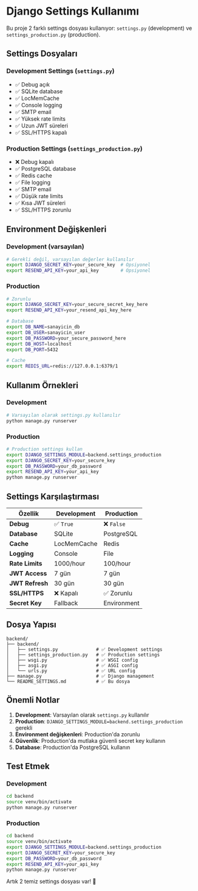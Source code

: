 # Django Settings Kullanımı

Bu proje 2 farklı settings dosyası kullanıyor: `settings.py` (development) ve `settings_production.py` (production).

## Settings Dosyaları

### Development Settings (`settings.py`)
- ✅ Debug açık
- ✅ SQLite database
- ✅ LocMemCache
- ✅ Console logging
- ✅ SMTP email
- ✅ Yüksek rate limits
- ✅ Uzun JWT süreleri
- ✅ SSL/HTTPS kapalı

### Production Settings (`settings_production.py`)
- ❌ Debug kapalı
- ✅ PostgreSQL database
- ✅ Redis cache
- ✅ File logging
- ✅ SMTP email
- ✅ Düşük rate limits
- ✅ Kısa JWT süreleri
- ✅ SSL/HTTPS zorunlu

## Environment Değişkenleri

### Development (varsayılan)
```bash
# Gerekli değil, varsayılan değerler kullanılır
export DJANGO_SECRET_KEY=your_secure_key  # Opsiyonel
export RESEND_API_KEY=your_api_key        # Opsiyonel
```

### Production
```bash
# Zorunlu
export DJANGO_SECRET_KEY=your_secure_secret_key_here
export RESEND_API_KEY=your_resend_api_key_here

# Database
export DB_NAME=sanayicin_db
export DB_USER=sanayicin_user
export DB_PASSWORD=your_secure_password_here
export DB_HOST=localhost
export DB_PORT=5432

# Cache
export REDIS_URL=redis://127.0.0.1:6379/1
```

## Kullanım Örnekleri

### Development
```bash
# Varsayılan olarak settings.py kullanılır
python manage.py runserver
```

### Production
```bash
# Production settings kullan
export DJANGO_SETTINGS_MODULE=backend.settings_production
export DJANGO_SECRET_KEY=your_secure_key
export DB_PASSWORD=your_db_password
export RESEND_API_KEY=your_api_key
python manage.py runserver
```

## Settings Karşılaştırması

| Özellik | Development | Production |
|---------|-------------|------------|
| **Debug** | ✅ `True` | ❌ `False` |
| **Database** | SQLite | PostgreSQL |
| **Cache** | LocMemCache | Redis |
| **Logging** | Console | File |
| **Rate Limits** | 1000/hour | 100/hour |
| **JWT Access** | 7 gün | 7 gün |
| **JWT Refresh** | 30 gün | 30 gün |
| **SSL/HTTPS** | ❌ Kapalı | ✅ Zorunlu |
| **Secret Key** | Fallback | Environment |

## Dosya Yapısı

```
backend/
├── backend/
│   ├── settings.py              # ✅ Development settings
│   ├── settings_production.py   # ✅ Production settings
│   ├── wsgi.py                  # ✅ WSGI config
│   ├── asgi.py                  # ✅ ASGI config
│   └── urls.py                  # ✅ URL config
├── manage.py                    # ✅ Django management
└── README_SETTINGS.md           # ✅ Bu dosya
```

## Önemli Notlar

1. **Development**: Varsayılan olarak `settings.py` kullanılır
2. **Production**: `DJANGO_SETTINGS_MODULE=backend.settings_production` gerekli
3. **Environment değişkenleri**: Production'da zorunlu
4. **Güvenlik**: Production'da mutlaka güvenli secret key kullanın
5. **Database**: Production'da PostgreSQL kullanın

## Test Etmek

### Development
```bash
cd backend
source venv/bin/activate
python manage.py runserver
```

### Production
```bash
cd backend
source venv/bin/activate
export DJANGO_SETTINGS_MODULE=backend.settings_production
export DJANGO_SECRET_KEY=your_secure_key
export DB_PASSWORD=your_db_password
export RESEND_API_KEY=your_api_key
python manage.py runserver
```

Artık 2 temiz settings dosyası var! 🎉 